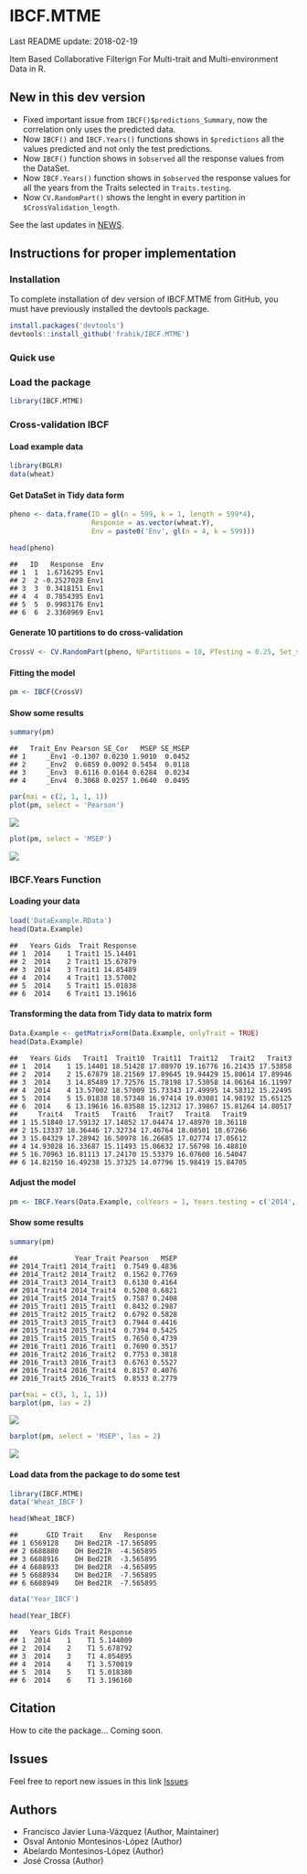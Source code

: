 IBCF.MTME
================
Last README update: 2018-02-19

Item Based Collaborative Filterign For Multi-trait and Multi-environment Data in R.

New in this dev version
-----------------------

-   Fixed important issue from `IBCF()$predictions_Summary`, now the correlation only uses the predicted data.
-   Now `IBCF()` and `IBCF.Years()` functions shows in `$predictions` all the values predicted and not only the test predictions.
-   Now `IBCF()` function shows in `$observed` all the response values from the DataSet.
-   Now `IBCF.Years()` function shows in `$observed` the response values for all the years from the Traits selected in `Traits.testing`.
-   Now `CV.RandomPart()` shows the lenght in every partition in `$CrossValidation_length`.

See the last updates in [NEWS](NEWS.md).

Instructions for proper implementation
--------------------------------------

### Installation

To complete installation of dev version of IBCF.MTME from GitHub, you must have previously installed the devtools package.

``` r
install.packages('devtools')
devtools::install_github('frahik/IBCF.MTME')
```

### Quick use

### Load the package

``` r
library(IBCF.MTME)
```

### Cross-validation IBCF

#### Load example data

``` r
library(BGLR)
data(wheat)
```

#### Get DataSet in Tidy data form

``` r
pheno <- data.frame(ID = gl(n = 599, k = 1, length = 599*4),
                    Response = as.vector(wheat.Y),
                    Env = paste0('Env', gl(n = 4, k = 599)))

head(pheno)
```

    ##   ID   Response  Env
    ## 1  1  1.6716295 Env1
    ## 2  2 -0.2527028 Env1
    ## 3  3  0.3418151 Env1
    ## 4  4  0.7854395 Env1
    ## 5  5  0.9983176 Env1
    ## 6  6  2.3360969 Env1

#### Generate 10 partitions to do cross-validation

``` r
CrossV <- CV.RandomPart(pheno, NPartitions = 10, PTesting = 0.25, Set_seed = 123)
```

#### Fitting the model

``` r
pm <- IBCF(CrossV)
```

#### Show some results

``` r
summary(pm)
```

    ##   Trait_Env Pearson SE_Cor   MSEP SE_MSEP
    ## 1     _Env1 -0.1307 0.0230 1.9010  0.0452
    ## 2     _Env2  0.6859 0.0092 0.5454  0.0118
    ## 3     _Env3  0.6116 0.0164 0.6284  0.0234
    ## 4     _Env4  0.3068 0.0257 1.0640  0.0495

``` r
par(mai = c(2, 1, 1, 1))
plot(pm, select = 'Pearson')
```

![](README_files/figure-markdown_github/unnamed-chunk-6-1.png)

``` r
plot(pm, select = 'MSEP')
```

![](README_files/figure-markdown_github/unnamed-chunk-6-2.png)

### IBCF.Years Function

#### Loading your data

``` r
load('DataExample.RData')
head(Data.Example)
```

    ##   Years Gids  Trait Response
    ## 1  2014    1 Trait1 15.14401
    ## 2  2014    2 Trait1 15.67879
    ## 3  2014    3 Trait1 14.85489
    ## 4  2014    4 Trait1 13.57002
    ## 5  2014    5 Trait1 15.01838
    ## 6  2014    6 Trait1 13.19616

#### Transforming the data from Tidy data to matrix form

``` r
Data.Example <- getMatrixForm(Data.Example, onlyTrait = TRUE)
head(Data.Example)
```

    ##   Years Gids   Trait1  Trait10  Trait11  Trait12   Trait2   Trait3
    ## 1  2014    1 15.14401 18.51428 17.08970 19.16776 16.21435 17.53858
    ## 2  2014    2 15.67879 18.21569 17.89645 19.94429 15.80614 17.89946
    ## 3  2014    3 14.85489 17.72576 15.78198 17.53058 14.06164 16.11997
    ## 4  2014    4 13.57002 18.57009 15.73343 17.49995 14.58312 15.22495
    ## 5  2014    5 15.01838 18.57348 16.97414 19.03081 14.98192 15.65125
    ## 6  2014    6 13.19616 16.83588 15.12312 17.39867 15.81264 14.80517
    ##     Trait4   Trait5   Trait6   Trait7   Trait8   Trait9
    ## 1 15.51840 17.59132 17.14852 17.04474 17.48970 18.36118
    ## 2 15.13337 18.36446 17.32734 17.46764 18.08501 18.67266
    ## 3 15.04329 17.28942 16.50978 16.26685 17.02774 17.05612
    ## 4 14.93028 16.33687 15.11493 15.06632 17.56798 16.48810
    ## 5 16.70963 16.81113 17.24170 15.53379 16.07600 16.54047
    ## 6 14.82150 16.49238 15.37325 14.07796 15.98419 15.84705

#### Adjust the model

``` r
pm <- IBCF.Years(Data.Example, colYears = 1, Years.testing = c('2014', '2015', '2016'), Traits.testing = c('Trait1', 'Trait2', 'Trait3', 'Trait4', "Trait5"))
```

#### Show some results

``` r
summary(pm)
```

    ##              Year_Trait Pearson   MSEP
    ## 2014_Trait1 2014_Trait1  0.7549 0.4836
    ## 2014_Trait2 2014_Trait2  0.1562 0.7769
    ## 2014_Trait3 2014_Trait3  0.6130 0.4164
    ## 2014_Trait4 2014_Trait4  0.5208 0.6821
    ## 2014_Trait5 2014_Trait5  0.7587 0.2408
    ## 2015_Trait1 2015_Trait1  0.8432 0.2987
    ## 2015_Trait2 2015_Trait2  0.6792 0.5828
    ## 2015_Trait3 2015_Trait3  0.7944 0.4416
    ## 2015_Trait4 2015_Trait4  0.7394 0.5425
    ## 2015_Trait5 2015_Trait5  0.7650 0.4739
    ## 2016_Trait1 2016_Trait1  0.7690 0.3517
    ## 2016_Trait2 2016_Trait2  0.7753 0.3818
    ## 2016_Trait3 2016_Trait3  0.6763 0.5527
    ## 2016_Trait4 2016_Trait4  0.8157 0.4076
    ## 2016_Trait5 2016_Trait5  0.8533 0.2779

``` r
par(mai = c(3, 1, 1, 1))
barplot(pm, las = 2)
```

![](README_files/figure-markdown_github/unnamed-chunk-9-1.png)

``` r
barplot(pm, select = 'MSEP', las = 2)
```

![](README_files/figure-markdown_github/unnamed-chunk-9-2.png)

#### Load data from the package to do some test

``` r
library(IBCF.MTME)
data('Wheat_IBCF')

head(Wheat_IBCF)
```

    ##       GID Trait    Env   Response
    ## 1 6569128    DH Bed2IR -17.565895
    ## 2 6688880    DH Bed2IR  -4.565895
    ## 3 6688916    DH Bed2IR  -3.565895
    ## 4 6688933    DH Bed2IR  -4.565895
    ## 5 6688934    DH Bed2IR  -7.565895
    ## 6 6688949    DH Bed2IR  -7.565895

``` r
data('Year_IBCF')

head(Year_IBCF)
```

    ##   Years Gids Trait Response
    ## 1  2014    1    T1 5.144009
    ## 2  2014    2    T1 5.678792
    ## 3  2014    3    T1 4.854895
    ## 4  2014    4    T1 3.570019
    ## 5  2014    5    T1 5.018380
    ## 6  2014    6    T1 3.196160

Citation
--------

How to cite the package... Coming soon.

Issues
------

Feel free to report new issues in this link [Issues](https://github.com/frahik/IBCF.MTME/issues/new)

Authors
-------

-   Francisco Javier Luna-Vázquez (Author, Maintainer)
-   Osval Antonio Montesinos-López (Author)
-   Abelardo Montesinos-López (Author)
-   José Crossa (Author)
